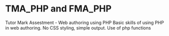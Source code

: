 # TMA_PHP and FMA_PHP
Tutor Mark Assestment - Web authoring using PHP
Basic skills of using PHP in web authoring.
No CSS styling, simple output.
Use of php functions
